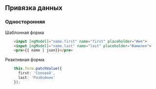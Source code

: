 ## Привязка данных

### Односторонняя
Шаблонная форма
```html
    <input [ngModel]="name.first" name="first" placeholder="Имя">
    <input [ngModel]="name.last" name="last" placeholder="Фамилия">
    <pre>{{ name | json}}</pre>
```

Реактивная форма
```ts
    this.form.patchValue({
      first: 'Соловей',
      last: 'Разбойник'
    });
```

